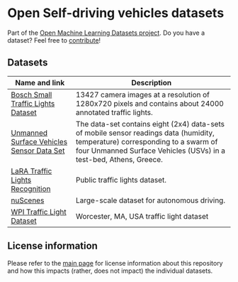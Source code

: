 # Open Self-driving vehicles datasets
Part of the [Open Machine Learning Datasets project](https://github.com/meetaime/open-machine-learning-datasets/blob/master/README.md). Do you have a dataset? Feel free to [contribute](https://github.com/meetaime/open-machine-learning-datasets/blob/master/README.md)!

## Datasets
| Name and link | Description |
| ---- | ----------- |
| [Bosch Small Traffic Lights Dataset](https://hci.iwr.uni-heidelberg.de/node/6132) | 13427 camera images at a resolution of 1280x720 pixels and contains about 24000 annotated traffic lights.
| [Unmanned Surface Vehicles Sensor Data Set](https://archive.ics.uci.edu/ml/datasets/GNFUV+Unmanned+Surface+Vehicles+Sensor+Data+Set+2) | The data-set contains eight (2x4) data-sets of mobile sensor readings data (humidity, temperature) corresponding to a swarm of four Unmanned Surface Vehicles (USVs) in a test-bed, Athens, Greece. |
| [LaRA Traffic Lights Recognition](http://www.lara.prd.fr/benchmarks/trafficlightsrecognition) | Public traffic lights dataset.
| [nuScenes](https://www.nuscenes.org) | Large-scale dataset for autonomous driving.
| [WPI Traffic Light Dataset](http://computing.wpi.edu/dataset.html) | Worcester, MA, USA traffic light dataset

## License information
Please refer to the [main page](https://github.com/meetaime/open-machine-learning-datasets/blob/master/README.md) for license information about this repository and how this impacts (rather, does not impact) the individual datasets.